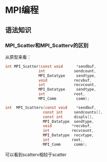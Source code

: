 # MPI编程

## 语法知识

### MPI_Scatter和MPI_Scatterv的区别

从原型来看：

```c
int MPI_Scatter(const void		*sendbuf,
			   int			   sendcount,
			   MPI_Datatype	    sendtype,
			   void			   recvbuf,
			   int			   recvcount,
			   MPI_Datatype	    sendtype,
			   int			   root,
			   MPI_Comm		    comm);
```

```c
int  MPI_Scatterv(const void	*sendbuf,
				 const int	   sendcounts[],
				 const int 	   displs[],
				 MPI_Datatype  sendtype,
				 void		  *recvbuf,
				 int		  recvcount,
				 MPI_Datatype  recvtype,
				 int 		  root,
				 MPI_Comm	   comm);
```

可以看到scatterv相较于scatter

